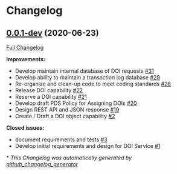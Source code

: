 # Changelog

## [0.0.1-dev](https://github.com/NASA-PDS/pds-doi-service/tree/0.0.1-dev) (2020-06-23)

[Full Changelog](https://github.com/NASA-PDS/pds-doi-service/compare/cc08fcdce4414bec5d83e1187998538152391642...0.0.1-dev)

**Improvements:**

- Develop maintain internal database of DOI requests [\#31](https://github.com/NASA-PDS/pds-doi-service/issues/31)
- Develop ability to maintain a transaction log database [\#29](https://github.com/NASA-PDS/pds-doi-service/issues/29)
- Re-organize and clean-up code to meet coding standards [\#28](https://github.com/NASA-PDS/pds-doi-service/issues/28)
- Release DOI capability [\#22](https://github.com/NASA-PDS/pds-doi-service/issues/22)
- Reserve a DOI capability [\#21](https://github.com/NASA-PDS/pds-doi-service/issues/21)
- Develop draft PDS Policy for Assigning DOIs [\#20](https://github.com/NASA-PDS/pds-doi-service/issues/20)
- Design REST API and JSON response [\#19](https://github.com/NASA-PDS/pds-doi-service/issues/19)
- Create / Draft a DOI object capability [\#2](https://github.com/NASA-PDS/pds-doi-service/issues/2)

**Closed issues:**

- document requirements and tests [\#3](https://github.com/NASA-PDS/pds-doi-service/issues/3)
- Develop initial requirements and design for DOI Service [\#1](https://github.com/NASA-PDS/pds-doi-service/issues/1)



\* *This Changelog was automatically generated by [github_changelog_generator](https://github.com/github-changelog-generator/github-changelog-generator)*
